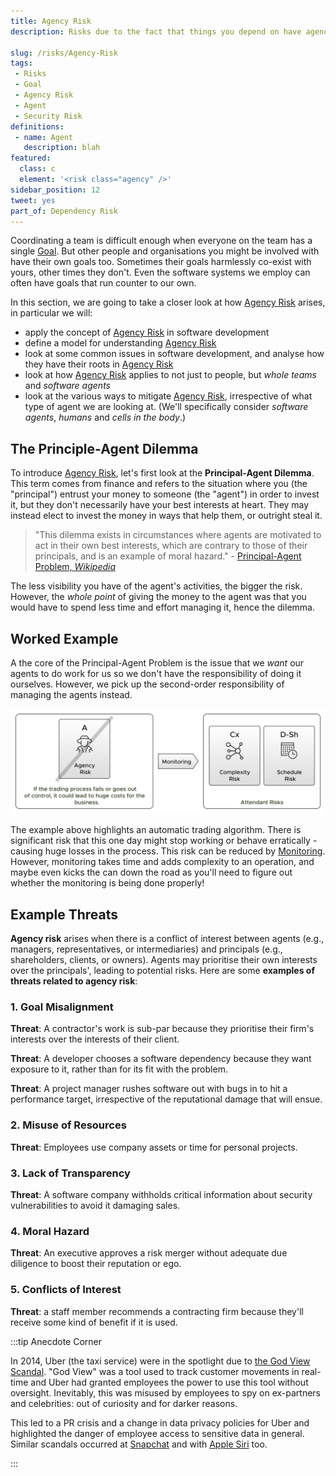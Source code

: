 ```yaml
---
title: Agency Risk
description: Risks due to the fact that things you depend on have agency, and they have their own goals to pursue.

slug: /risks/Agency-Risk
tags:
 - Risks
 - Goal
 - Agency Risk
 - Agent
 - Security Risk
definitions: 
 - name: Agent
   description: blah
featured: 
  class: c
  element: '<risk class="agency" />'
sidebar_position: 12
tweet: yes
part_of: Dependency Risk
---
```


<RiskIntro fm={frontMatter} />

Coordinating a team is difficult enough when everyone on the team has a single [Goal](/tags/Goal).  But other people and organisations you might be involved with have their own goals too.  Sometimes their goals harmlessly co-exist with yours, other times they don't.   Even the software systems we employ can often have goals that run counter to our own.


In this section, we are going to take a closer look at how [Agency Risk](/tags/Agency-Risk) arises, in particular we will:

  - apply the concept of [Agency Risk](/tags/Agency-Risk) in software development
  - define a model for understanding [Agency Risk](/tags/Agency-Risk)
  - look at some common issues in software development, and analyse how they have their roots in [Agency Risk](/tags/Agency-Risk)
  - look at how [Agency Risk](/tags/Agency-Risk) applies to not just to people, but _whole teams_ and _software agents_
  - look at the various ways to mitigate [Agency Risk](/tags/Agency-Risk), irrespective of what type of agent we are looking at.  (We'll specifically consider _software agents_, _humans_ and _cells in the body_.)

## The Principle-Agent Dilemma

To introduce [Agency Risk](/tags/Agency-Risk), let's first look at the **Principal-Agent Dilemma**.  This term comes from finance and refers to the situation where you (the "principal") entrust your money to someone (the "agent") in order to invest it, but they don't necessarily have your best interests at heart.  They may instead elect to invest the money in ways that help them, or outright steal it.  

> "This dilemma exists in circumstances where agents are motivated to act in their own best interests, which are contrary to those of their principals, and is an example of moral hazard." - [Principal-Agent Problem, _Wikipedia_](https://en.wikipedia.org/wiki/Principal–agent_problem)

The less visibility you have of the agent's activities, the bigger the risk.  However, the _whole point_ of giving the money to the agent was that you would have to spend less time and effort managing it, hence the dilemma.  

## Worked Example

A the core of the Principal-Agent Problem is the issue that we _want_ our agents to do work for us so we don't have the responsibility of doing it ourselves.  However, we pick up the second-order responsibility of managing the agents instead.  

![Agency Risk](/img/generated/risks/posters/agency-risk.svg)

The example above highlights an automatic trading algorithm.  There is significant risk that this one day might stop working or behave erratically - causing huge losses in the process.  This risk can be reduced by [Monitoring](/tags/Monitoring).  However, monitoring takes time and adds complexity to an operation, and maybe even kicks the can down the road as you'll need to figure out whether the monitoring is being done properly! 

## Example Threats

**Agency risk** arises when there is a conflict of interest between agents (e.g., managers, representatives, or intermediaries) and principals (e.g., shareholders, clients, or owners). Agents may prioritise their own interests over the principals', leading to potential risks. Here are some **examples of threats related to agency risk**:

### 1. Goal Misalignment

**Threat**: A contractor's work is sub-par because they prioritise their firm's interests over the interests of their client.

**Threat**: A developer chooses a software dependency because they want exposure to it, rather than for its fit with the problem.

**Threat**: A project manager rushes software out with bugs in to hit a performance target, irrespective of the reputational damage that will ensue.
   
### 2. Misuse of Resources

**Threat**: Employees use company assets or time for personal projects.

### 3. Lack of Transparency

**Threat**: A software company withholds critical information about security vulnerabilities to avoid it damaging sales.

### 4. Moral Hazard

**Threat**: An executive approves a risk merger without adequate due diligence to boost their reputation or ego.

### 5. Conflicts of Interest

**Threat**: a staff member recommends a contracting firm because they'll receive some kind of benefit if it is used.


:::tip Anecdote Corner

In 2014, Uber (the taxi service) were in the spotlight due to [the God View Scandal](https://en.wikipedia.org/wiki/Controversies_surrounding_Uber#God_view_and_privacy_concerns).   "God View" was a tool used to track customer movements in real-time and Uber had granted employees the power to use this tool without oversight.  Inevitably, this was misused by employees to spy on ex-partners and celebrities: out of curiosity and for darker reasons.   

This led to a PR crisis and a change in data privacy policies for Uber and highlighted the danger of employee access to sensitive data in general.  Similar scandals occurred at [Snapchat](https://www.vice.com/en/article/snapchat-employees-abused-data-access-spy-on-users-snaplion/) and with [Apple Siri](https://www.forbes.com/sites/jeanbaptiste/2019/07/30/confirmed-apple-caught-in-siri-privacy-scandal-let-contractors-listen-to-private-voice-recordings/)  too.   

:::